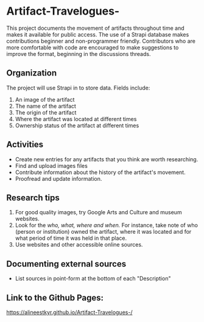 # Artifact-Travelogues-
This project documents the movement of artifacts throughout time and makes it available for public access. The use of a Strapi database makes contributions beginner and non-programmer friendly. Contributors who are more comfortable with code are encouraged to make suggestions to improve the format, beginning in the discussions threads.  

## Organization 
The project will use Strapi in to store data. Fields include:
1. An image of the artifact 
2. The name of the artifact 
3. The origin of the artifact 
4. Where the artifact was located at different times
5. Ownership status of the artifact at different times


## Activities
* Create new entries for any artifacts that you think are worth researching. 
* Find and upload images files 
* Contribute information about the history of the artifact's movement. 
* Proofread and update information.



## Research tips
1. For good quality images, try Google Arts and Culture and museum websites.
2. Look for the *who, what, where and when.* For instance, take note of who (person or institution) owned the artifact, where it was located and for what period of time it was held in that place.
3. Use websites and other accessible online sources.

## Documenting external sources 
* List sources in point-form at the bottom of each "Description"

       
## Link to the Github Pages:

https://alineestkyr.github.io/Artifact-Travelogues-/



 


